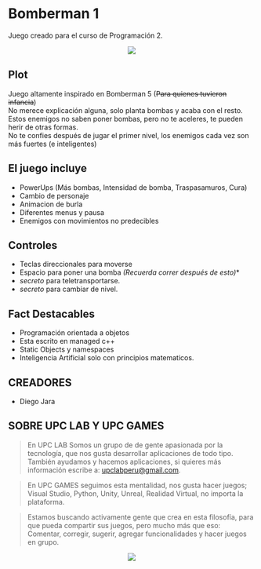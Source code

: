 # Bomberman 1
Juego creado para el curso de Programación 2.

<div align="center">
  <img src="https://user-images.githubusercontent.com/9372893/27963567-18dd2066-62fb-11e7-93f6-e632f910bb18.png">
</div>

## Plot
Juego altamente inspirado en Bomberman 5 (~~Para quienes tuvieron infancia~~)  
No merece explicación alguna, solo planta bombas y acaba con el resto.  
Estos enemigos no saben poner bombas, pero no te aceleres, te pueden herir de otras formas.  
No te confies después de jugar el primer nivel, los enemigos cada vez son más fuertes (e inteligentes)

## El juego incluye

- PowerUps (Más bombas, Intensidad de bomba, Traspasamuros, Cura)
- Cambio de personaje
- Animacion de burla
- Diferentes menus y pausa
- Enemigos con movimientos no predecibles

## Controles

- Teclas direccionales para moverse
- Espacio para poner una bomba *(Recuerda correr después de esto)**
- *secreto* para teletransportarse.
- *secreto* para cambiar de nivel.

## Fact Destacables

- Programación orientada a objetos
- Esta escrito en managed c++
- Static Objects y namespaces
- Inteligencia Artificial solo con principios matematicos.


## CREADORES

- Diego Jara

## SOBRE UPC LAB Y UPC GAMES
> En UPC LAB Somos un grupo de  de gente apasionada por la tecnología, que nos gusta desarrollar aplicaciones de todo tipo.
> También ayudamos y hacemos aplicaciones, si quieres más información escribe a: <upclabperu@gmail.com>.

> En UPC GAMES seguimos esta mentalidad, nos gusta hacer juegos; Visual Studio, Python, Unity, Unreal, Realidad Virtual, no importa la plataforma.  

> Estamos buscando activamente gente que crea en esta filosofía, para que pueda compartir sus juegos, pero mucho más que eso: 
> Comentar, corregir, sugerir, agregar funcionalidades y hacer juegos en grupo.

<div align="center">
  <a href="https://github.com/upclab">
    <img src="https://cloud.githubusercontent.com/assets/9372893/16879913/501dca4a-4a78-11e6-9783-3600e0b260d8.png">
  </a>
</div>

